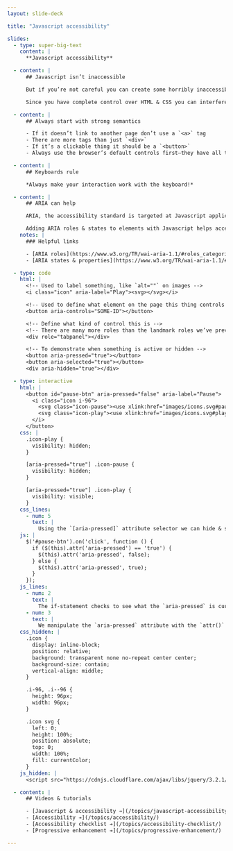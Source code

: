 ```yaml
---
layout: slide-deck

title: "Javascript accessibility"

slides:
  - type: super-big-text
    content: |
      **Javascript accessibility**

  - content: |
      ## Javascript isn’t inaccessible

      But if you’re not careful you can create some horribly inaccessible solutions

      Since you have complete control over HTML & CSS you can interfere with accessibility tools

  - content: |
      ## Always start with strong semantics

      - If it doesn’t link to another page don’t use a `<a>` tag
      - There are more tags than just `<div>`
      - If it’s a clickable thing it should be a `<button>`
      - Always use the browser’s default controls first—they have all the accessibility functionality built-in

  - content: |
      ## Keyboards rule

      *Always make your interaction work with the keyboard!*

  - content: |
      ## ARIA can help

      ARIA, the accessibility standard is targeted at Javascript applications

      Adding ARIA roles & states to elements with Javascript helps accessibility tools understand the purpose
    notes: |
      ### Helpful links

      - [ARIA roles](https://www.w3.org/TR/wai-aria-1.1/#roles_categorization)
      - [ARIA states & properties](https://www.w3.org/TR/wai-aria-1.1/#states_and_properties)

  - type: code
    html: |
      <!-- Used to label something, like `alt=""` on images -->
      <i class="icon" aria-label="Play"><svg></svg></i>

      <!-- Used to define what element on the page this thing controls -->
      <button aria-controls="SOME-ID"></button>

      <!-- Define what kind of control this is -->
      <!-- There are many more roles than the landmark roles we’ve previously used -->
      <div role="tabpanel"></div>

      <!-- To demonstrate when something is active or hidden -->
      <button aria-pressed="true"></button>
      <button aria-selected="true"></button>
      <div aria-hidden="true"></div>

  - type: interactive
    html: |
      <button id="pause-btn" aria-pressed="false" aria-label="Pause">
        <i class="icon i-96">
          <svg class="icon-pause"><use xlink:href="images/icons.svg#pause"></use></svg>
          <svg class="icon-play"><use xlink:href="images/icons.svg#play"></use></svg>
        </i>
      </button>
    css: |
      .icon-play {
        visibility: hidden;
      }

      [aria-pressed="true"] .icon-pause {
        visibility: hidden;
      }

      [aria-pressed="true"] .icon-play {
        visibility: visible;
      }
    css_lines:
      - num: 5
        text: |
          Using the `[aria-pressed]` attribute selector we can hide & show the appropriate icon inside the button.
    js: |
      $('#pause-btn').on('click', function () {
        if ($(this).attr('aria-pressed') == 'true') {
          $(this).attr('aria-pressed', false);
        } else {
          $(this).attr('aria-pressed', true);
        }
      });
    js_lines:
      - num: 2
        text: |
          The if-statement checks to see what the `aria-pressed` is currently: `true` or `false`
      - num: 3
        text: |
          We manipulate the `aria-pressed` attribute with the `attr()` function setting it to the opposite of what it currently is.
    css_hidden: |
      .icon {
        display: inline-block;
        position: relative;
        background: transparent none no-repeat center center;
        background-size: contain;
        vertical-align: middle;
      }

      .i-96, .i--96 {
        height: 96px;
        width: 96px;
      }

      .icon svg {
        left: 0;
        height: 100%;
        position: absolute;
        top: 0;
        width: 100%;
        fill: currentColor;
      }
    js_hidden: |
      <script src="https://cdnjs.cloudflare.com/ajax/libs/jquery/3.2.1/jquery.min.js"></script>

  - content: |
      ## Videos & tutorials

      - [Javascript & accessibility ➔](/topics/javascript-accessibility/)
      - [Accessibility ➔](/topics/accessibility/)
      - [Accessibility checklist ➔](/topics/accessibility-checklist/)
      - [Progressive enhancement ➔](/topics/progressive-enhancement/)

---
```

